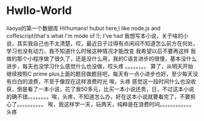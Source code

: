 # Hwllo-World
liaoya的第一个数据库
Hi!humans!
hubut here,I like node.js and coffescript(that's what I'm mode of !);
I've had 
我想写本小说，关于啥的小说，其实我自己也不太清楚，哎，最近日子过得有点闲闷不知道怎么前方在何处，学习也没有动力，我不知道什么时候这种情况才能改变
我希望以后不要再这样
我做的那个小程序做了很久了，还是没什么用，我的C语言进步的很慢，基本没什么进步，每天也没学习什么感觉什么也没做，哎头疼
。。。。。。。。
算了，从明天开始继续按照C prime plus上面的题目做题目吧，每天有一点小进步也好，至少每天没有白白的浪费，不至于像现在这样浪费时光
唉，头疼
感觉这一段时间什么也没收获，倒是看了一本小说，花了我50多元，比买一本小说还贵，日，不过这本小说的确不错。。。。。。。。唉，头疼，不知道怎么办，好在这本小说就要看完了，不要担心了。。。。。。。。。。
唉，我这样学一天，玩两天，纯粹是在浪费时间。。。。。。。。。。。。头疼
